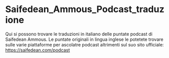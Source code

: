# Saifedean_Ammous_Podcast_traduzione

Qui si possono trovare le traduzioni in italiano delle puntate podcast di Saifedean Ammous. 
Le puntate originali in lingua inglese le potetete trovare sulle varie piattaforme per ascolatre podcast altrimenti sul suo sito ufficiale: https://saifedean.com/podcast
